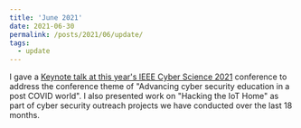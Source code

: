 ```yaml
---
title: 'June 2021'
date: 2021-06-30
permalink: /posts/2021/06/update/
tags:
  - update
---
```


I gave a [Keynote talk at this year's IEEE Cyber Science 2021](https://www.youtube.com/embed/EJrYWoEMb78) conference to address the conference theme of "Advancing cyber security education in a post COVID world". I also presented work on "Hacking the IoT Home" as part of cyber security outreach projects we have conducted over the last 18 months.
